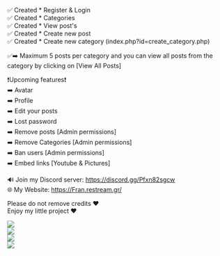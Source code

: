 ✅ Created * Register & Login  
✅ Created * Categories  
✅ Created * View post's  
✅ Created * Create new post  
✅ Created * Create new category (index.php?id=create_category.php)  

✅➡️ Maximum 5 posts per category and you can view all posts from the category by clicking on [View All Posts]  

❗Upcoming features❗  
➡️ Avatar  
➡️ Profile  
➡️ Edit your posts  
➡️ Lost password  
➡️ Remove posts [Admin permissions]  
➡️ Remove Categories [Admin permissions]  
➡️ Ban users [Admin permissions]  
➡️ Embed links [Youtube & Pictures]  

🔊 Join my Discord server: https://discord.gg/Pfxn82sgcw  
🌐 My Website: https://Fran.restream.gr/  

Please do not remove credits ❤️  
Enjoy my little project ❤️  
  
![](https://github.com/FRANkiller13/mini-forum/blob/main/Forum.png)  
![](https://github.com/FRANkiller13/mini-forum/blob/main/login.png)  
![](https://github.com/FRANkiller13/mini-forum/blob/main/reg.png)  
![](https://github.com/FRANkiller13/mini-forum/blob/main/viewpost.png)  
